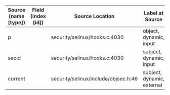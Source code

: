 | Source (name [type])  | Field (index [id]) | Source Location                       | Label at Source             |
| --------------------- | ------------------ |---------------------------------------| --------------------------- |
| p                     |                    | security/selinux/hooks.c:4030         | object, dynamic, input      |
| secid                 |                    | security/selinux/hooks.c:4030         | subject, dynamic, input     |
| current               |                    | security/selinux/include/objsec.h:46  | subject, dynamic, external  |
